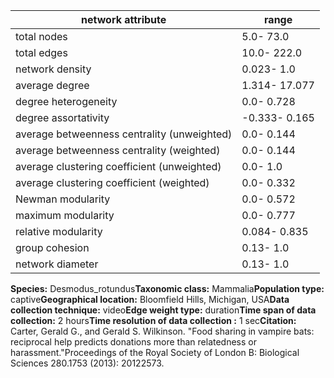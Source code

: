 network attribute|range
---|---
total nodes|5.0- 73.0
total edges|10.0- 222.0
network density|0.023- 1.0
average degree|1.314- 17.077
degree heterogeneity|0.0- 0.728
degree assortativity|-0.333- 0.165
average betweenness centrality (unweighted)|0.0- 0.144
average betweenness centrality (weighted)|0.0- 0.144
average clustering coefficient (unweighted)|0.0- 1.0
average clustering coefficient (weighted)|0.0- 0.332
Newman modularity|0.0- 0.572
maximum modularity|0.0- 0.777
relative modularity|0.084- 0.835
group cohesion|0.13- 1.0
network diameter|0.13- 1.0
**Species:** Desmodus_rotundus**Taxonomic class:** Mammalia**Population type:** captive**Geographical location:** Bloomfield Hills, Michigan, USA**Data collection technique:** video**Edge weight type:** duration**Time span of data collection:** 2 hours**Time resolution of data collection :** 1 sec**Citation:** Carter, Gerald G., and Gerald S. Wilkinson. "Food sharing in vampire bats: reciprocal help predicts donations more than relatedness or harassment."Proceedings of the Royal Society of London B: Biological Sciences 280.1753 (2013): 20122573.
